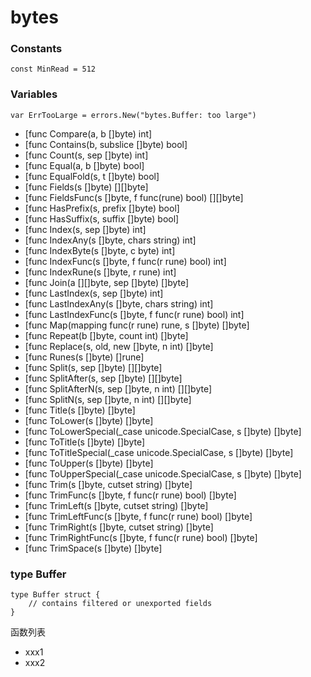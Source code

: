 # bytes

### Constants

	const MinRead = 512
	
### Variables

	var ErrTooLarge = errors.New("bytes.Buffer: too large")

- [func Compare(a, b []byte) int]
- [func Contains(b, subslice []byte) bool]
- [func Count(s, sep []byte) int]
- [func Equal(a, b []byte) bool]
- [func EqualFold(s, t []byte) bool]
- [func Fields(s []byte) [][]byte]
- [func FieldsFunc(s []byte, f func(rune) bool) [][]byte]
- [func HasPrefix(s, prefix []byte) bool]
- [func HasSuffix(s, suffix []byte) bool]
- [func Index(s, sep []byte) int]
- [func IndexAny(s []byte, chars string) int]
- [func IndexByte(s []byte, c byte) int]
- [func IndexFunc(s []byte, f func(r rune) bool) int]
- [func IndexRune(s []byte, r rune) int]
- [func Join(a [][]byte, sep []byte) []byte]
- [func LastIndex(s, sep []byte) int]
- [func LastIndexAny(s []byte, chars string) int]
- [func LastIndexFunc(s []byte, f func(r rune) bool) int]
- [func Map(mapping func(r rune) rune, s []byte) []byte]
- [func Repeat(b []byte, count int) []byte]
- [func Replace(s, old, new []byte, n int) []byte]
- [func Runes(s []byte) []rune]
- [func Split(s, sep []byte) [][]byte]
- [func SplitAfter(s, sep []byte) [][]byte]
- [func SplitAfterN(s, sep []byte, n int) [][]byte]
- [func SplitN(s, sep []byte, n int) [][]byte]
- [func Title(s []byte) []byte]
- [func ToLower(s []byte) []byte]
- [func ToLowerSpecial(_case unicode.SpecialCase, s []byte) []byte]
- [func ToTitle(s []byte) []byte]
- [func ToTitleSpecial(_case unicode.SpecialCase, s []byte) []byte]
- [func ToUpper(s []byte) []byte]
- [func ToUpperSpecial(_case unicode.SpecialCase, s []byte) []byte]
- [func Trim(s []byte, cutset string) []byte]
- [func TrimFunc(s []byte, f func(r rune) bool) []byte]
- [func TrimLeft(s []byte, cutset string) []byte]
- [func TrimLeftFunc(s []byte, f func(r rune) bool) []byte]
- [func TrimRight(s []byte, cutset string) []byte]
- [func TrimRightFunc(s []byte, f func(r rune) bool) []byte]
- [func TrimSpace(s []byte) []byte]

### type Buffer

	type Buffer struct {
		// contains filtered or unexported fields
    }

函数列表

- xxx1
- xxx2
